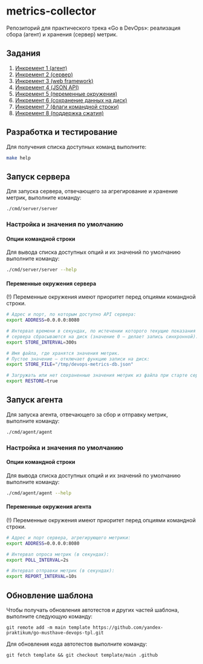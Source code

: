 # metrics-collector
Репозиторий для практического трека «Go в DevOps»: реализация сбора (агент) и хранения (сервер) метрик.

## Задания
1. [Инкремент 1 (агент)](./docs/tasks/increment1.md)
2. [Инкремент 2 (сервер)](./docs/tasks/increment2.md)
3. [Инкремент 3 (web framework)](./docs/tasks/increment3.md)
4. [Инкремент 4 (JSON API)](./docs/tasks/increment4.md)
5. [Инкремент 5 (переменные окружения)](./docs/tasks/increment5.md)
6. [Инкремент 6 (сохранение данных на диск)](./docs/tasks/increment6.md)
7. [Инкремент 7 (флаги командной строки)](./docs/tasks/increment7.md)
8. [Инкремент 8 (поддержка сжатия)](./docs/tasks/increment8.md)

## Разработка и тестирование
Для получения списка доступных команд выполните:
```bash
make help
```

## Запуск сервера
Для запуска сервера, отвечающего за агрегирование и хранение метрик, выполните команду:
```bash
./cmd/server/server
```

### Настройка и значения по умолчанию
#### Опции командной строки
Для вывода списка доступных опций и их значений по умолчанию выполните команду:
```bash
./cmd/server/server --help
```

#### Переменные окружения сервера
(!) Переменные окружения имеют приоритет перед опциями командной строки.

```bash
# Адрес и порт, по которым доступно API сервера:
export ADDRESS=0.0.0.0:8080

# Интервал времени в секундах, по истечении которого текущие показания
# сервера сбрасываются на диск (значение 0 — делает запись синхронной):
export STORE_INTERVAL=300s

# Имя файла, где хранятся значения метрик.
# Пустое значение — отключает функцию записи на диск:
export STORE_FILE="/tmp/devops-metrics-db.json"

# Загружать или нет сохраненные значения метрик из файла при старте сервера:
export RESTORE=true
```

## Запуск агента
Для запуска агента, отвечающего за сбор и отправку метрик, выполните команду:
```bash
./cmd/agent/agent
```

### Настройка и значения по умолчанию
#### Опции командной строки
Для вывода списка доступных опций и их значений по умолчанию выполните команду:
```bash
./cmd/agent/agent --help
```

#### Переменные окружения агента
(!) Переменные окружения имеют приоритет перед опциями командной строки.

```bash
# Адрес и порт сервера, агрегирующего метрики:
export ADDRESS=0.0.0.0:8080

# Интервал опроса метрик (в секундах):
export POLL_INTERVAL=2s

# Интервал отправки метрик (в секундах):
export REPORT_INTERVAL=10s
```

## Обновление шаблона
Чтобы получать обновления автотестов и других частей шаблона, выполните следующую команду:
```
git remote add -m main template https://github.com/yandex-praktikum/go-musthave-devops-tpl.git
```

Для обновления кода автотестов выполните команду:
```
git fetch template && git checkout template/main .github
```
